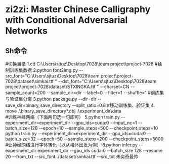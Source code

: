 # zi2zi: Master Chinese Calligraphy with Conditional Adversarial Networks

## Sh命令
#切换目录
1.cd C:\Users\sjtuz\Desktop\7028\team project\project-7028
#绘制训练集数据
2.python font2img.py --src_font="C:\Users\sjtuz\Desktop\7028\team project\project-7028\dataset\simkai.ttf " --dst_font="C:\Users\sjtuz\Desktop\7028\team project\project-7028\dataset\STXINGKA.ttf " --charset=CN --sample_count=200 --sample_dir=dir --label=0 --filter=1 --shuffle=1
#训练集与验证集分离
3.python package.py --dir=dir --save_dir=binary_save_directory --split_ratio=0.8
#移动训练集、验证集
4. move .\binary_save_directory\*.obj .\experiment_dir\data\
#训练神经网络（下面两句选一句即可）
5.python train.py --experiment_dir=experiment_dir --gpu_ids=cuda:0 --input_nc=1 --batch_size=128 --epoch=10 --sample_steps=500 --checkpoint_steps=10
python train.py --experiment_dir=experiment_dir --gpu_ids=cuda:0  --batch_size=32 --epoch=50 --sample_steps=200  --checkpoint_steps=5000
#让神经网络进行字体转化（以从楷体出发为例）
6.python infer.py --experiment_dir experiment_dir --gpu_ids cuda:0 --batch_size 128 --resume 20 --from_txt --src_font ./dataset/simkai.ttf --src_txt 朱奕奇最帅

